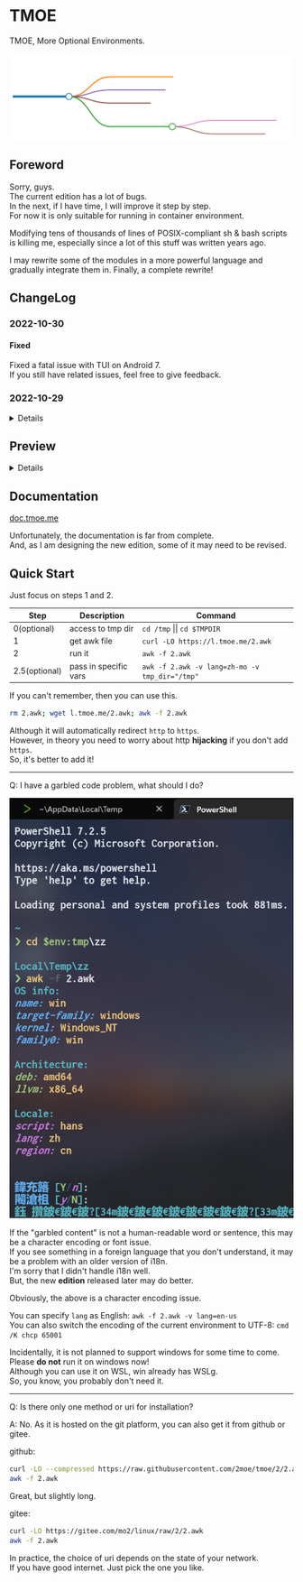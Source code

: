 # TMOE

TMOE, More Optional Environments.

![index](./assets/map/readme_index.svg)

## Foreword

Sorry, guys.  
The current edition has a lot of bugs.  
In the next, if I have time, I will improve it step by step.  
For now it is only suitable for running in container environment.

Modifying tens of thousands of lines of POSIX-compliant sh & bash scripts is killing me, especially since a lot of this stuff was written years ago.

I may rewrite some of the modules in a more powerful language and gradually integrate them in. Finally, a complete rewrite!

## ChangeLog

### 2022-10-30

#### Fixed

Fixed a fatal issue with TUI on Android 7.  
If you still have related issues, feel free to give feedback.

### 2022-10-29

<details>

#### Fixed

Temporary fix for tui-related issues on debian-sid and fedora-rawhide.  
Note: this is only a temporary fix.  
Waiting for upstream updates is the way to go.

Half a month ago, debian-sid updated `libpopt0` to `1.19`, which caused a problem with TUI-related parts.  
This was not the fault of `libpopt0`, they fixed a memory leak.  
However, the use of the new version of `libpopt0` for the TUI-related libraries leads to invalid pointers.

Perhaps we should not discuss pointers and memory safety in changlog.

But this is an important issue for debian, and it affects the configuration package functionality of `dpkg`.

Although we are free to choose the front end of `debconf`, it is by default the TUI front end.

For tmoe's container environment, it will apply the patch automatically.  
If you are using a virtual machine, then you will need to fix it manually.

You can use `dpkg-query -W libnewt0.52 libpopt0` to check the version.  
If `libnewt0.52` is **0.52.21-6**, and `libpopt0` is **1.19+dfsg-1**, then you can run the following commands.

```sh
  _file="wrapper.tar.gz"
  _arch=$(dpkg --print-architecture)
  curl -Lo $_file "https://packages.tmoe.me/patch/debian/w/whiptail/whiptail-wrapper_0.52.21_$_arch.tar.gz"
  sudo tar -zxvf $_file -C /
  sudo /usr/local/sbin/whiptail-wrapper --init
  unlink $_file
```

ps: You can run `sudo /usr/local/sbin/whiptail-wrapper --remove` to remove it.

#### Features

Unfortunately, no new features have been added this time.

But there is good news, the ubuntu 23.04 version codename is out!  
That's Lunar Lobster (🌙🦞).  
As per usual, I would have added it and happily written it in the commit log.
However, given the stability issues, I'll probably wait a while before adding it in.

Fortunately, you can manually change the src to 23.04.  
You can use the latest 22.10 container, then run the following cmds as root.

```sh
sed -i 's@ kinetic@ lunar@g' /etc/apt/sources.list
apt update
apt dist-upgrade
```

<img src="./assets/changelog/20221029/ubuntu lunar src list.jpg"/>

It's time to experience the mysterious magic of the moon!

</details>

## Preview

<details>
<img src="assets/preview/2022-05-12_16-29-43.png" tag="locale"/>
<img src="assets/preview/2022-05-12_16-31-26.png" tag="container menu"/>
<img src="assets/preview/2022-05-12_16-32-09.png" tag="debian-xfce"/>

</details>

## Documentation

[doc.tmoe.me](https://doc.tmoe.me)

Unfortunately, the documentation is far from complete.  
And, as I am designing the new edition, some of it may need to be revised.

## Quick Start

Just focus on steps 1 and 2.

<!-- cargo r -- -t '[[Step, Description, Command]; [0(optional), "access to tmp dir"]]' -->

| Step          | Description           | Command                                        |
| ------------- | --------------------- | ---------------------------------------------- |
| 0(optional)   | access to tmp dir     | `cd /tmp` \|\| `cd $TMPDIR`                    |
| 1             | get awk file          | `curl -LO https://l.tmoe.me/2.awk`             |
| 2             | run it                | `awk -f 2.awk`                                 |
| 2.5(optional) | pass in specific vars | `awk -f 2.awk -v lang=zh-mo -v tmp_dir="/tmp"` |

If you can't remember, then you can use this.

```sh
rm 2.awk; wget l.tmoe.me/2.awk; awk -f 2.awk
```

Although it will automatically redirect `http` to `https`.  
However, in theory you need to worry about http **hijacking** if you don't add `https`.  
So, it's better to add it!

---

Q: I have a garbled code problem, what should I do?

![non-utf8](assets/about-awk/non-utf-8-environment.jpg)

If the "garbled content" is not a human-readable word or sentence, this may be a character encoding or font issue.  
If you see something in a foreign language that you don't understand, it may be a problem with an older version of i18n.  
I'm sorry that I didn't handle i18n well.  
But, the new **edition** released later may do better.

Obviously, the above is a character encoding issue.

You can specify `lang` as English: `awk -f 2.awk -v lang=en-us`  
You can also switch the encoding of the current environment to UTF-8: `cmd /K chcp 65001`

Incidentally, it is not planned to support windows for some time to come.  
Please **do not** run it on windows now!  
Although you can use it on WSL, win already has WSLg.  
So, you know, you probably don't need it.

---

Q: Is there only one method or uri for installation?

A: No. As it is hosted on the git platform, you can also get it from github or gitee.

github:

```sh
curl -LO --compressed https://raw.githubusercontent.com/2moe/tmoe/2/2.awk
awk -f 2.awk
```

Great, but slightly long.

gitee:

```sh
curl -LO https://gitee.com/mo2/linux/raw/2/2.awk
awk -f 2.awk
```

In practice, the choice of uri depends on the state of your network.  
If you have good internet. Just pick the one you like.
